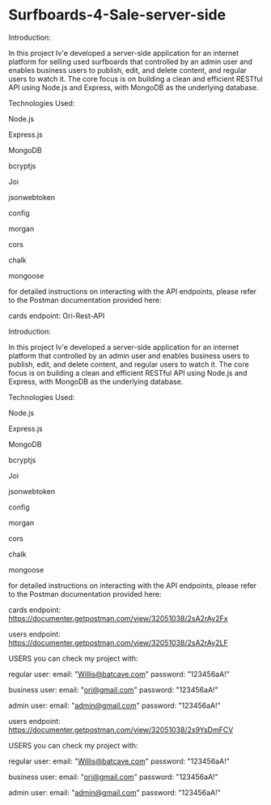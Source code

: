 # Surfboards-4-Sale-server-side

Introduction:

In this project Iv'e developed a server-side application for an internet platform for selling used surfboards that controlled by an admin user and enables business users to publish, edit, and delete content, and regular users to watch it. The core focus is on building a clean and efficient RESTful API using Node.js and Express, with MongoDB as the underlying database.

Technologies Used:

Node.js

Express.js

MongoDB

bcryptjs

Joi

jsonwebtoken

config

morgan

cors

chalk

mongoose

for detailed instructions on interacting with the API endpoints, please refer to the Postman documentation provided here:

cards endpoint: Ori-Rest-API

Introduction:

In this project Iv'e developed a server-side application for an internet platform that controlled by an admin user and enables business users to publish, edit, and delete content, and regular users to watch it. The core focus is on building a clean and efficient RESTful API using Node.js and Express, with MongoDB as the underlying database.

Technologies Used:

Node.js

Express.js

MongoDB

bcryptjs

Joi

jsonwebtoken

config

morgan

cors

chalk

mongoose

for detailed instructions on interacting with the API endpoints, please refer to the Postman documentation provided here:

cards endpoint: https://documenter.getpostman.com/view/32051038/2sA2rAy2Fx

users endpoint: https://documenter.getpostman.com/view/32051038/2sA2rAy2LF

USERS you can check my project with:

regular user: email: "Willis@batcave.com" password: "123456aA!"

business user: email: "ori@gmail.com" password: "123456aA!"

admin user: email: "admin@gmail.com" password: "123456aA!"

users endpoint: https://documenter.getpostman.com/view/32051038/2s9YsDmFCV

USERS you can check my project with:

regular user: email: "Willis@batcave.com" password: "123456aA!"

business user: email: "ori@gmail.com" password: "123456aA!"

admin user: email: "admin@gmail.com" password: "123456aA!"
